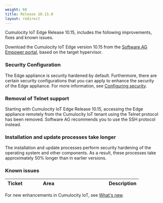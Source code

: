 ```yaml
---
weight: 60
title: Release 10.15.0
layout: redirect
---
```


Cumulocity IoT Edge Release 10.15, includes the following improvements, fixes and known issues.

Download the Cumulocity IoT Edge version 10.15 from the [Software AG Empower portal](https://empower.softwareag.com), based on the target hypervisor.

### Security Configuration

The Edge appliance is security hardened by default. Furthermore, there are certain security configurations that you can apply to enhance the security of the Edge appliance. For more information, see [Configuring security](https://cumulocity.com/guides/edge/configuration/#configuring-security).

### Removal of Telnet support

Starting with Cumulocity IoT Edge Release 10.15, accessing the Edge appliance remotely from the Cumulocity IoT tenant using the Telnet protocol has been removed. Software AG recommends you to use the SSH protocol instead.

### Installation and update processes take longer

The installation and update processes perform security hardening of the operating system and other components.
As a result, these processes take approximately 50% longer than in earlier versions.

### Known issues

|<div style="width:100px">Ticket</div>|<div style="width:200px">Area</div>|Description
|:---|:---|:---


For new enhancements in Cumulocity IoT, see [What's new](/release-10-15-0/whatsnew-10-15-0/).
